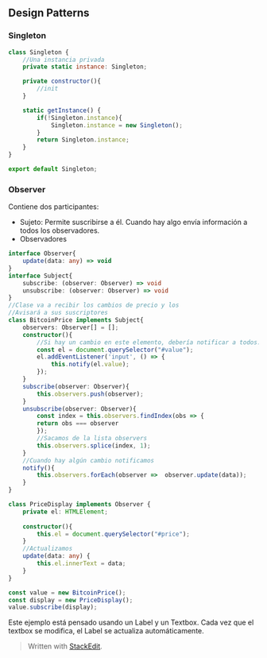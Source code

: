 ## Design Patterns

### Singleton

```javascript
class Singleton {
	//Una instancia privada 
	private static instance: Singleton;

	private constructor(){
		//init
	}

	static getInstance() {
		if(!Singleton.instance){
			Singleton.instance = new Singleton();
		}
		return Singleton.instance;
	}
}

export default Singleton;
```

### Observer

Contiene dos participantes:
- Sujeto: Permite suscribirse a él. Cuando hay algo envía información a todos los observadores.
- Observadores

```typescript
interface Observer{
	update(data: any) => void
}
interface Subject{
	subscribe: (observer: Observer) => void
	unsubscribe: (observer: Observer) => void
}
//Clase va a recibir los cambios de precio y los
//Avisará a sus suscriptores 
class BitcoinPrice implements Subject{
	observers: Observer[] = [];
	constructor(){
		//Si hay un cambio en este elemento, debería notificar a todos.
		const el = document.querySelector("#value");	
		el.addEventListener('input', () => {
			this.notify(el.value);
		});
	}
	subscribe(observer: Observer){
		this.observers.push(observer);
	}
	unsubscribe(observer: Observer){
		const index = this.observers.findIndex(obs => {
		return obs === observer 
		});
		//Sacamos de la lista observers
		this.observers.splice(index, 1);
	}
	//Cuando hay algún cambio notificamos
	notify(){
		this.observers.forEach(observer => 	observer.update(data));
	}
}

class PriceDisplay implements Observer {
	private el: HTMLElement;
	
	constructor(){
		this.el = document.querySelector("#price");
	}
	//Actualizamos
	update(data: any) {
		this.el.innerText = data;
	}
}

const value = new BitcoinPrice();
const display = new PriceDisplay();
value.subscribe(display);
```
Este ejemplo está pensado usando un Label y un Textbox.
Cada vez que el textbox se modifica, el Label se actualiza automáticamente.



> Written with [StackEdit](https://stackedit.io/).
<!--stackedit_data:
eyJoaXN0b3J5IjpbLTEyMzg2NjgzNDYsLTkyNzUzNDEzNSwtND
QyOTkzMjU3LC01NjkyOTQ3NTQsLTE1MjAwNjk1NzUsMTk2MTE3
NDU5Ml19
-->